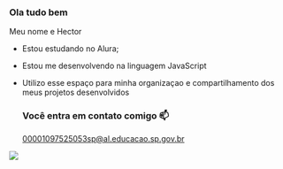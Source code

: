 ### Ola tudo bem

Meu nome e Hector
- Estou estudando no Alura;
- Estou me desenvolvendo na linguagem JavaScript
- Utilizo esse espaço para minha organizaçao e compartilhamento dos meus projetos desenvolvidos

  ### Você entra em contato comigo 📫

  00001097525053sp@al.educacao.sp.gov.br

![](https://media.tenor.com/Qon1WFhOie4AAAAi/sukuna-butt.gif)
